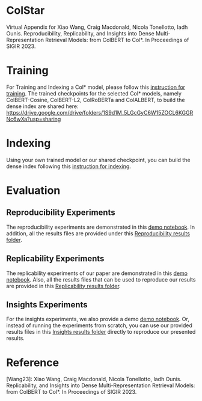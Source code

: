 # ColStar 
Virtual Appendix for Xiao Wang, Craig Macdonald, Nicola Tonellotto, Iadh Ounis. Reproducibility, Replicability, and Insights into Dense Multi-Representation Retrieval Models: from ColBERT to Col*. In Proceedings of SIGIR 2023.


# Training 
For Training and Indexing a Col* model, please follow this [instruction for training](ColStar_models/Training_CMD.md).
The trained checkpoints for the selected Col* models, namely ColBERT-Cosine, ColBERT-L2, ColRoBERTa and ColALBERT, to build the dense index are shared here: https://drive.google.com/drive/folders/1S9d1M_5LGcGyC6W15ZOCL6KGGRNc6wXa?usp=sharing

# Indexing

Using your own trained model or our shared checkpoint, you can build the dense index following this [instruction for indexing](ColStar_models/index.md).




# Evaluation 

## Reproducibility Experiments

The reproducibility experiments are demonstrated in this [demo notebook](Reproducibility%20(RQ1%20Res)/Reproducibility_Demo%20(RQ1%20results).ipynb).
In addition, all the results files are provided under this [Reproducibility results folder](Reproducibility%20(RQ1%20Res)/).


## Replicability Experiments

The replicability experiments of our paper are demonstrated in this [demo notebook](Replicability%20(RQ2%20Res)/Replicability_Demo%20(RQ2%20results).ipynb). Also, all the results files that can be used to reproduce our results are provided in this [Replicability results folder](Replicability%20(RQ2%20Res)/).


## Insights Experiments

For the insights experiments, we also provide a demo [demo notebook](Insights%20(RQ3%20Res)/ColStar_SMP_Demo%20(RQ3%20Res).ipynb).
Or, instead of running the experiments from scratch, you can use our provided results files in this [Insights results folder](Insights%20(RQ3%20Res)/) directly to reproduce our presented results.


# Reference
[Wang23]: Xiao Wang, Craig Macdonald, Nicola Tonellotto, Iadh Ounis. Replicability, and Insights into Dense Multi-Representation Retrieval Models: from ColBERT to Col*. In Proceedings of SIGIR 2023.
